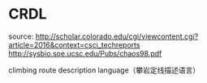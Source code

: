 CRDL
====
source: http://scholar.colorado.edu/cgi/viewcontent.cgi?article=2016&context=csci_techreports</b>
</b> http://sysbio.soe.ucsc.edu/Pubs/chaos98.pdf

climbing route description language（攀岩定线描述语言）
